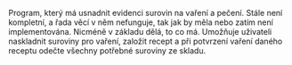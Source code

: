 Program, který má usnadnit evidenci surovin na vaření a pečení.
Stále není kompletní, a řada věcí v něm nefunguje, tak jak by měla nebo zatím není implementována. Nicméně v základu dělá, to co má. Umožňuje uživateli naskladnit suroviny pro vaření, založit recept a při potvrzení vaření daného receptu odečte všechny potřebné suroviny ze skladu.
